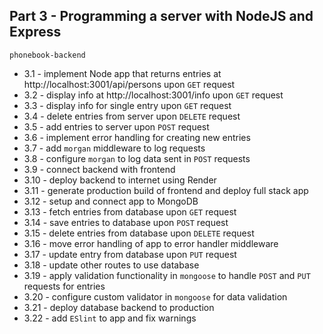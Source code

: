 ## Part 3 - Programming a server with NodeJS and Express

`phonebook-backend`

- 3.1 - implement Node app that returns entries at http://localhost:3001/api/persons upon `GET` request
- 3.2 - display info at http://localhost:3001/info upon `GET` request
- 3.3 - display info for single entry upon `GET` request
- 3.4 - delete entries from server upon `DELETE` request
- 3.5 - add entries to server upon `POST` request
- 3.6 - implement error handling for creating new entries
- 3.7 - add `morgan` middleware to log requests
- 3.8 - configure `morgan` to log data sent in `POST` requests
- 3.9 - connect backend with frontend
- 3.10 - deploy backend to internet using Render
- 3.11 - generate production build of frontend and deploy full stack app
- 3.12 - setup and connect app to MongoDB
- 3.13 - fetch entries from database upon `GET` request
- 3.14 - save entries to database upon `POST` request
- 3.15 - delete entries from database upon `DELETE` request
- 3.16 - move error handling of app to error handler middleware
- 3.17 - update entry from database upon `PUT` request
- 3.18 - update other routes to use database
- 3.19 - apply validation functionality in `mongoose` to handle `POST` and `PUT` requests for entries
- 3.20 - configure custom validator in `mongoose` for data validation
- 3.21 - deploy database backend to production
- 3.22 - add `ESlint` to app and fix warnings
